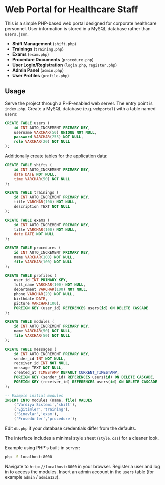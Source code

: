 # Web Portal for Healthcare Staff

This is a simple PHP-based web portal designed for corporate healthcare personnel. User information is stored in a MySQL database rather than `users.json`.

- **Shift Management** (`shift.php`)
- **Trainings** (`training.php`)
- **Exams** (`exam.php`)
- **Procedure Documents** (`procedure.php`)
- **User Login/Registration** (`login.php`, `register.php`)
- **Admin Panel** (`admin.php`)
- **User Profiles** (`profile.php`)

## Usage

Serve the project through a PHP-enabled web server. The entry point is `index.php`.
Create a MySQL database (e.g. `webportal`) with a table named `users`:

```sql
CREATE TABLE users (
    id INT AUTO_INCREMENT PRIMARY KEY,
    username VARCHAR(50) UNIQUE NOT NULL,
    password VARCHAR(255) NOT NULL,
    role VARCHAR(20) NOT NULL
);
```

Additionally create tables for the application data:

```sql
CREATE TABLE shifts (
    id INT AUTO_INCREMENT PRIMARY KEY,
    date DATE NOT NULL,
    time VARCHAR(50) NOT NULL
);

CREATE TABLE trainings (
    id INT AUTO_INCREMENT PRIMARY KEY,
    title VARCHAR(100) NOT NULL,
    description TEXT NOT NULL
);

CREATE TABLE exams (
    id INT AUTO_INCREMENT PRIMARY KEY,
    title VARCHAR(100) NOT NULL,
    date DATE NOT NULL
);

CREATE TABLE procedures (
    id INT AUTO_INCREMENT PRIMARY KEY,
    name VARCHAR(100) NOT NULL,
    file VARCHAR(100) NOT NULL
);

CREATE TABLE profiles (
    user_id INT PRIMARY KEY,
    full_name VARCHAR(100) NOT NULL,
    department VARCHAR(100) NOT NULL,
    phone VARCHAR(20) NOT NULL,
    birthdate DATE,
    picture VARCHAR(100),
    FOREIGN KEY (user_id) REFERENCES users(id) ON DELETE CASCADE
);

CREATE TABLE modules (
    id INT AUTO_INCREMENT PRIMARY KEY,
    name VARCHAR(50) NOT NULL,
    file VARCHAR(50) NOT NULL
);

CREATE TABLE messages (
    id INT AUTO_INCREMENT PRIMARY KEY,
    sender_id INT NOT NULL,
    receiver_id INT NOT NULL,
    message TEXT NOT NULL,
    created_at TIMESTAMP DEFAULT CURRENT_TIMESTAMP,
    FOREIGN KEY (sender_id) REFERENCES users(id) ON DELETE CASCADE,
    FOREIGN KEY (receiver_id) REFERENCES users(id) ON DELETE CASCADE
);

-- Example initial modules
INSERT INTO modules (name, file) VALUES
    ('Vardiya Sistemi','shift'),
    ('Eğitimler','training'),
    ('Sınavlar','exam'),
    ('Prosedürler','procedure');
```

Edit `db.php` if your database credentials differ from the defaults.

The interface includes a minimal style sheet (`style.css`) for a cleaner look.

Example using PHP's built-in server:

```bash
php -S localhost:8000
```

Navigate to `http://localhost:8000` in your browser. Register a user and log in to access the modules. Insert an admin account in the `users` table (for example `admin` / `admin123`).
